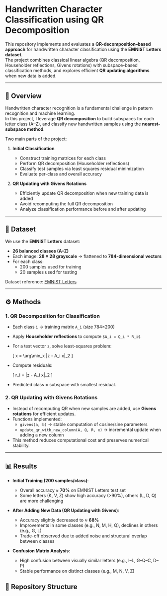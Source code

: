 # Handwritten Character Classification using QR Decomposition

This repository implements and evaluates a **QR-decomposition–based approach** for handwritten character classification using the **EMNIST Letters dataset**.  
The project combines classical linear algebra (QR decomposition, Householder reflections, Givens rotations) with subspace-based classification methods, and explores efficient **QR updating algorithms** when new data is added.

---

## 📌 Overview
Handwritten character recognition is a fundamental challenge in pattern recognition and machine learning.  
In this project, I leverage **QR decomposition** to build subspaces for each letter class (A–Z), and classify new handwritten samples using the **nearest-subspace method**.  

Two main parts of the project:
1. **Initial Classification**  
   - Construct training matrices for each class  
   - Perform QR decomposition (Householder reflections)  
   - Classify test samples via least squares residual minimization  
   - Evaluate per-class and overall accuracy  

2. **QR Updating with Givens Rotations**  
   - Efficiently update QR decomposition when new training data is added  
   - Avoid recomputing the full QR decomposition  
   - Analyze classification performance before and after updating  

---

## 📂 Dataset
We use the **EMNIST Letters** dataset:
- **26 balanced classes (A–Z)**  
- Each image: **28 × 28 grayscale** → flattened to **784-dimensional vectors**  
- For each class:  
  - 200 samples used for training  
  - 20 samples used for testing  

Dataset reference: [EMNIST Letters](https://www.nist.gov/itl/products-and-services/emnist-dataset)

---

## ⚙️ Methods

### 1. QR Decomposition for Classification
- Each class `i` → training matrix `A_i` (size 784×200)  
- Apply **Householder reflections** to compute `$A_i = Q_i * R_i$`  
- For a test vector `z`, solve least-squares problem:  

  \[
  x = \arg\min_x \|z - A_i x\|_2
  \]

- Compute residuals:

  \[
  r_i = \|z - A_i x\|_2
  \]

- Predicted class = subspace with smallest residual.

### 2. QR Updating with Givens Rotations
- Instead of recomputing QR when new samples are added, use **Givens rotations** for efficient updates.  
- Functions implemented:
  - `givens(a, b)` → stable computation of cosine/sine parameters  
  - `update_qr_with_new_column(A, Q, R, x)` → incremental update when adding a new column  
- This method reduces computational cost and preserves numerical stability.

---

## 📊 Results

- **Initial Training (200 samples/class)**:  
  - Overall accuracy ≈ **70%** on EMNIST Letters test set  
  - Some letters (K, V, Z) show high accuracy (>90%), others (L, D, Q) are more challenging  

- **After Adding New Data (QR Updating with Givens)**:  
  - Accuracy slightly decreased to ≈ **68%**  
  - Improvements in some classes (e.g., N, M, H, Q), declines in others (e.g., G, L)  
  - Trade-off observed due to added noise and structural overlap between classes  

- **Confusion Matrix Analysis**:  
  - High confusion between visually similar letters (e.g., I–L, G–Q–C, D–P)  
  - Stable performance on distinct classes (e.g., M, N, V, Z)  



## 📁 Repository Structure
